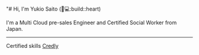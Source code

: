 "# Hi, I'm Yukio Saito (:tea::computer::build::heart)

I'm a Multi Cloud pre-sales Engineer and Certified Social Worker from Japan.

---

Certified skills <a href="https://www.credly.com/users/yukio-saito/badges?sort=-state_updated_at&page=1">Credly</a><br />




